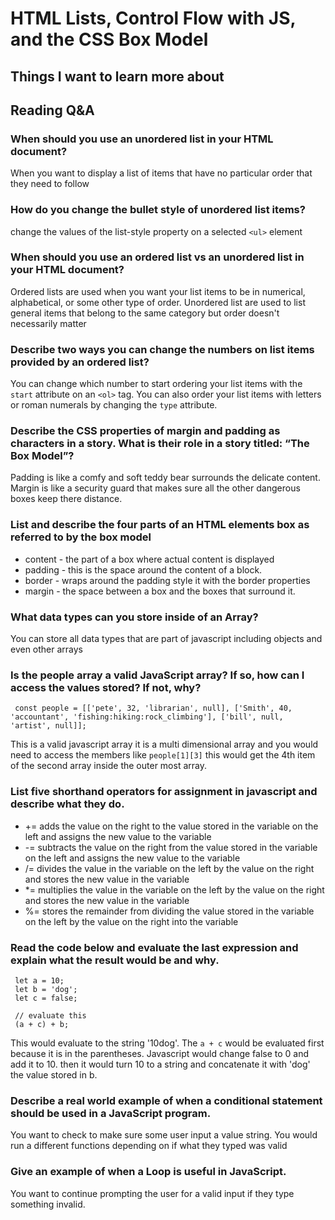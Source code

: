 # HTML Lists, Control Flow with JS, and the CSS Box Model

## Things I want to learn more about

## Reading Q&A

### When should you use an unordered list in your HTML document?

When you want to display a list of items that have no particular order that they need to follow

### How do you change the bullet style of unordered list items?

change the values of the list-style property on a selected `<ul>` element

### When should you use an ordered list vs an unordered list in your HTML document?

Ordered lists are used when you want your list items to be in numerical, alphabetical, or some other type of order. Unordered list are used to list general items that belong to the same category but order doesn't necessarily matter

### Describe two ways you can change the numbers on list items provided by an ordered list?

You can change which number to start ordering your list items with the `start` attribute on an `<ol>` tag. You can also order your list items with letters or roman numerals by changing the `type` attribute.

### Describe the CSS properties of margin and padding as characters in a story. What is their role in a story titled: “The Box Model”?

Padding is like a comfy and soft teddy bear surrounds the delicate content. Margin is like a security guard that makes sure all the other dangerous boxes keep there distance.
### List and describe the four parts of an HTML elements box as referred to by the box model

* content - the part of a box where actual content is displayed
* padding - this is the space around the content of a block.
* border - wraps around the padding style it with the border properties
* margin -  the space between a box and the boxes that surround it.

### What data types can you store inside of an Array?

You can store all data types that are part of javascript including objects and even other arrays

### Is the people array a valid JavaScript array? If so, how can I access the values stored? If not, why?
```
 const people = [['pete', 32, 'librarian', null], ['Smith', 40, 'accountant', 'fishing:hiking:rock_climbing'], ['bill', null, 'artist', null]];
```

This is a valid javascript array it is a multi dimensional array and you would need to access the members like `people[1][3]` this would get the 4th item of the second array inside the outer most array.

### List five shorthand operators for assignment in javascript and describe what they do.

* += adds the value on the right to the value stored in the variable on the left and assigns the new   value to the variable
* -= subtracts the value on the right from the value stored in the variable on the left and assigns the new value to the variable
* /= divides the value in the variable on the left by the value on the right and stores the new value in the variable 
* \*= multiplies the value in the variable on the left by the value on the right and stores the new value in the variable 
* %= stores the remainder from dividing the value stored in the variable on the left by the value on the right into the variable

### Read the code below and evaluate the last expression and explain what the result would be and why.

```
 let a = 10;
 let b = 'dog';
 let c = false;

 // evaluate this
 (a + c) + b;
```
This would evaluate to the string '10dog'. The `a + c` would be evaluated first because it is in the parentheses. Javascript would change false to 0 and add  it to 10. then it would turn 10 to a string and concatenate it with 'dog' the value stored in b.

### Describe a real world example of when a conditional statement should be used in a JavaScript program.

You want to check to make sure some user input a value string. You would run a different functions depending on if what they typed was valid

### Give an example of when a Loop is useful in JavaScript.

You want to continue prompting the user for a valid input if they type something invalid.

